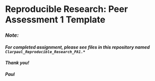 # Reproducible Research: Peer Assessment 1 Template

### _Note:_  
#### _For completed assignment, please see files in this repository named `Clarpaul_Reproducible_Research_PA1.*`_  

#### _Thank you!_
#### _Paul_
